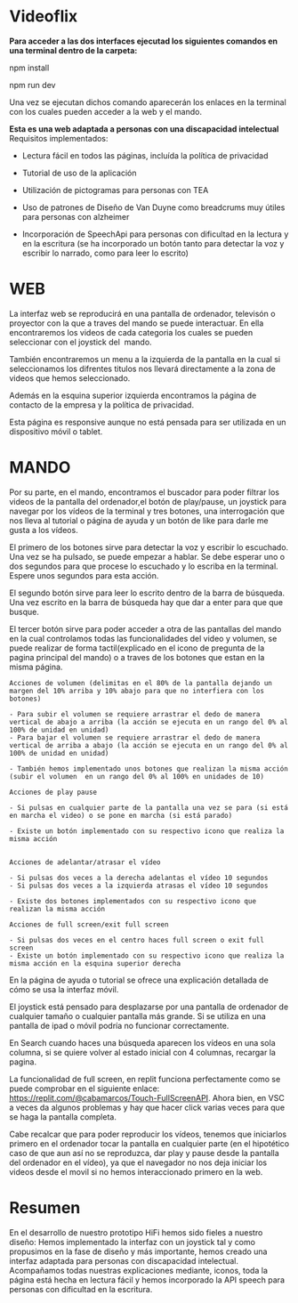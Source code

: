 # Videoflix

**Para acceder a las dos interfaces ejecutad los siguientes comandos en una terminal dentro de la carpeta:**

npm install

npm run dev

Una vez se ejecutan dichos comando aparecerán los enlaces en la terminal con los cuales pueden acceder a la web y el mando.


**Esta es una web adaptada a personas con una discapacidad intelectual**
Requisitos implementados:

- Lectura fácil en todos las páginas, incluída la política de privacidad

- Tutorial de uso de la aplicación

- Utilización de pictogramas para personas con TEA 

- Uso de patrones de Diseño de Van Duyne como breadcrums muy útiles para personas con alzheimer

- Incorporación de SpeechApi para personas con dificultad en la lectura y en la escritura (se ha incorporado un botón tanto para detectar la voz y escribir lo narrado, como para leer lo escrito)



# WEB 
La interfaz web se reproducirá en una pantalla de ordenador, televisón o proyector con la que a traves del mando se puede interactuar.
En ella encontraremos los videos de cada categoria los cuales se pueden seleccionar con el joystick del  mando. 

También encontraremos un menu a la izquierda de la pantalla en la cual si seleccionamos los difrentes titulos nos llevará directamente a la zona de videos que hemos seleccionado.

Además en la esquina superior izquierda encontramos la página de contacto de la empresa y la política de privacidad. 

Esta página es responsive aunque no está pensada para ser utilizada en un dispositivo móvil o tablet. 


# MANDO
Por su parte, en el mando, encontramos el buscador para poder filtrar los videos de la pantalla del ordenador,el botón de play/pause, un joystick para navegar por los vídeos de la terminal y 
tres botones, una interrogación que nos lleva al tutorial o página de ayuda y un botón de like para darle me gusta a los vídeos. 

El primero de los botones sirve para detectar la voz y escribir lo escuchado. Una vez se ha pulsado, se puede empezar a hablar. Se debe esperar uno o dos segundos para que procese lo escuchado y lo escriba en la terminal. Espere unos segundos para esta acción. 

El segundo botón sirve para leer lo escrito dentro de la barra de búsqueda. Una vez escrito en la barra de búsqueda hay que dar a enter para que que busque.

El tercer botón sirve para poder acceder a otra de las pantallas del mando en la cual controlamos todas las funcionalidades del video y volumen, se puede realizar de forma tactil(explicado en el icono de pregunta de la pagina principal del mando) o a traves de los botones que estan en la misma página.

    Acciones de volumen (delimitas en el 80% de la pantalla dejando un margen del 10% arriba y 10% abajo para que no interfiera con los botones)

    - Para subir el volumen se requiere arrastrar el dedo de manera vertical de abajo a arriba (la acción se ejecuta en un rango del 0% al 100% de unidad en unidad)
    - Para bajar el volumen se requiere arrastrar el dedo de manera vertical de arriba a abajo (la acción se ejecuta en un rango del 0% al 100% de unidad en unidad)

    - También hemos implementado unos botones que realizan la misma acción (subir el volumen  en un rango del 0% al 100% en unidades de 10)

    Acciones de play pause

    - Si pulsas en cualquier parte de la pantalla una vez se para (si está en marcha el video) o se pone en marcha (si está parado)
    
    - Existe un botón implementado con su respectivo icono que realiza la misma acción


    Acciones de adelantar/atrasar el vídeo 

    - Si pulsas dos veces a la derecha adelantas el vídeo 10 segundos
    - Si pulsas dos veces a la izquierda atrasas el vídeo 10 segundos

    - Existe dos botones implementados con su respectivo icono que realizan la misma acción

    Acciones de full screen/exit full screen 

    - Si pulsas dos veces en el centro haces full screen o exit full screen
    - Existe un botón implementado con su respectivo icono que realiza la misma acción en la esquina superior derecha


En la página de ayuda o tutorial se ofrece una explicación detallada de cómo se usa la interfaz móvil. 

El joystick está pensado para desplazarse por una pantalla de ordenador de cualquier tamaño o cualquier pantalla más grande. Si se utiliza en una pantalla de ipad o móvil podría no funcionar correctamente. 

En Search cuando haces una búsqueda aparecen los vídeos en una sola columna, si se quiere volver al estado inicial con 4 columnas, recargar la pagina.

La funcionalidad de full screen, en replit funciona perfectamente como se puede comprobar en el siguiente enlace: https://replit.com/@cabamarcos/Touch-FullScreenAPI. Ahora bien, en VSC a veces da algunos problemas y hay que hacer click varias veces para que se haga la pantalla completa. 

Cabe recalcar que para poder reproducir los vídeos, tenemos que iniciarlos primero en el ordenador tocar la pantalla en cualquier parte (en el hipotético caso de que aun así no se reproduzca, dar play y pause desde la pantalla del ordenador en el vídeo), ya que el navegador no nos deja iniciar los videos desde el movil si no hemos interaccionado primero en la web.




# Resumen
En el desarrollo de nuestro prototipo HiFi hemos sido fieles a nuestro diseño:
Hemos implementado la interfaz con un joystick tal y como propusimos en la fase de diseño 
y más importante, hemos creado una interfaz adaptada para personas con discapacidad intelectual. 
Acompañamos todas nuestras explicaciones mediante, iconos, toda la página está hecha en lectura fácil 
y hemos incorporado la API speech para personas con dificultad en la escritura.
